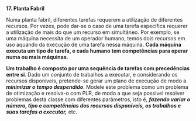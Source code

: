 <strong>17. Planta Fabril</strong>
<p>
  Numa planta fabril, diferentes tarefas requerem a utilização de diferentes recursos. Por vezes,
  pode dar-se o caso de uma tarefa específica requerer a utilização de mais do que um recurso
  em simultâneo. Por exemplo, se uma máquina necessita de um operador humano, temos dois
  recursos em uso aquando da execução de uma tarefa nessa máquina.
  <strong>Cada máquina executa um tipo de tarefa, e cada humano tem competências para operar numa
  ou mais máquinas.</strong>
</p>
<p>
  <strong>Um trabalho é composto por uma sequência de tarefas com precedências entre si</strong>.
  Dado um conjunto de trabalhos a executar, e considerando os recursos disponíveis, pretende-se
  gerar um plano de execução de modo a <strong><i>minimizar o tempo despendido</i></strong>.
  Modele este problema como um problema de otimização e resolva-o com PLR, de modo a que
  seja possível resolver problemas desta classe com diferentes parâmetros, isto é, <strong><i>
  fazendo variar o número, tipo e competências dos recursos disponíveis, os trabalhos e suas 
  tarefas a executar,</i></strong> etc.
</p>
